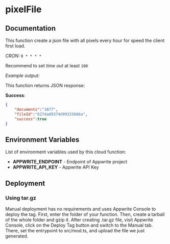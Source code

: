 # pixelFile



## Documentation
This function create a json file with all pixels every hour for speed the client first load.

_CRON:_
`0 * * * *`

Recommend to set _time out_ at least `100`


_Example output:_

This function returns JSON response:

**Success**:

```json
{
    "documents":"3877",
    "fileId":"627dad9374d99325666a",
    "success":true
}
```

## Environment Variables

List of environment variables used by this cloud function:

- **APPWRITE_ENDPOINT** - Endpoint of Appwrite project
- **APPWRITE_API_KEY** - Appwrite API Key

## Deployment

### Using tar.gz
Manual deployment has no requirements and uses Appwrite Console to deploy the tag. First, enter the folder of your function. Then, create a tarball of the whole folder and gzip it. After creating .tar.gz file, visit Appwrite Console, click on the Deploy Tag button and switch to the Manual tab. There, set the entrypoint to src/mod.ts, and upload the file we just generated.